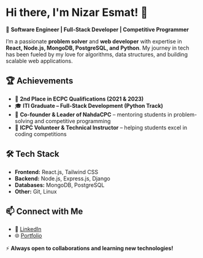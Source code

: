 # Hi there, I'm Nizar Esmat! 👋  

🚀 **Software Engineer | Full-Stack Developer | Competitive Programmer**  

I’m a passionate **problem solver** and **web developer** with expertise in **React, Node.js, MongoDB, PostgreSQL, and Python**.
My journey in tech has been fueled by my love for algorithms, data structures, and building scalable web applications.  

## 🏆 Achievements  
- 🥈 **2nd Place in ECPC Qualifications (2021 & 2023)**  
- 🎓 **ITI Graduate – Full-Stack Development (Python Track)**  
- 🎯 **Co-founder & Leader of NahdaCPC** – mentoring students in problem-solving and competitive programming  
- 🏅 **ICPC Volunteer & Technical Instructor** – helping students excel in coding competitions  

## 🛠 Tech Stack  
- **Frontend:** React.js, Tailwind CSS  
- **Backend:** Node.js, Express.js, Django  
- **Databases:** MongoDB, PostgreSQL  
- **Other:**  Git, Linux  

## 📫 Connect with Me  
- 💼 [LinkedIn](https://www.linkedin.com/in/nizar-esmat-259690198/)  
- 🌐 [Portfolio](https://portofilo-psi.vercel.app/)   

⚡ **Always open to collaborations and learning new technologies!**

